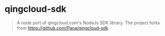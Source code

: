 qingcloud-sdk
=============
> A node port of qingcloud.com's NodeJs SDK library.
> The project forks from https://github.com/Pana/qingcloud-sdk
